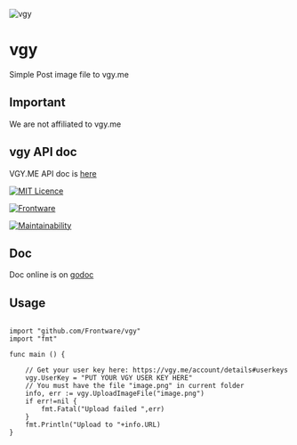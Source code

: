 ![vgy](https://vgy.me/static/img/public/logo/navbar.png)
# vgy

Simple Post image file to vgy.me

## Important

We are not affiliated to vgy.me

## vgy API doc

VGY.ME API doc is [here](https://vgy.me/api)

[![MIT Licence](https://badges.frapsoft.com/os/mit/mit.svg?v=103)](https://opensource.org/licenses/mit-license.php)

[![Frontware](https://img.shields.io/badge/Developed%20by-Frontware-yellowgreen.svg)](https://www.frontware.com)

[![Maintainability](https://api.codeclimate.com/v1/badges/df35f73cc687147e9215/maintainability)](https://codeclimate.com/github/Frontware/vgy/maintainability)

## Doc

Doc online is on [godoc](https://godoc.org/github.com/Frontware/vgy)

## Usage

```golang

import "github.com/Frontware/vgy"
import "fmt"

func main () {

    // Get your user key here: https://vgy.me/account/details#userkeys
    vgy.UserKey = "PUT YOUR VGY USER KEY HERE"
    // You must have the file "image.png" in current folder
    info, err := vgy.UploadImageFile("image.png")
    if err!=nil {
        fmt.Fatal("Upload failed ",err)
    }
    fmt.Println("Upload to "+info.URL)
}

```